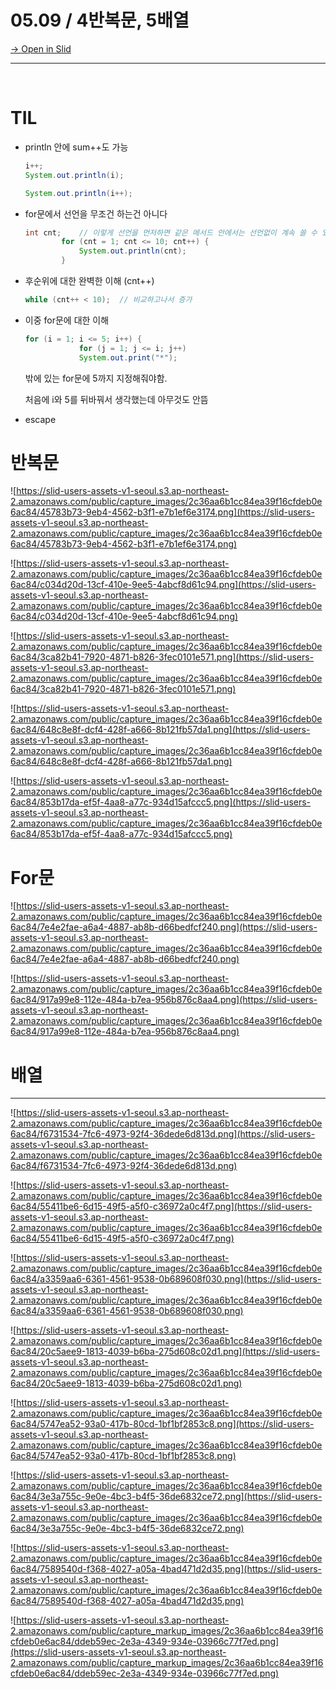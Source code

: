 # 05.09 / 4반복문, 5배열

[→ Open in Slid](https://slid.cc/docs/2c36aa6b1cc84ea39f16cfdeb0e6ac84)

---

‏‏‎ 

# TIL

- println 안에 sum++도 가능
    
    ```java
    i++;
    System.out.println(i);
    ```
    
    ```java
    System.out.println(i++);
    ```
    
- for문에서 선언을 무조건 하는건 아니다
    
    ```java
    int cnt;	// 이렇게 선언을 먼저하면 같은 메서드 안에서는 선언없이 계속 쓸 수 있음
    		for (cnt = 1; cnt <= 10; cnt++) {
    			System.out.println(cnt);
    		}
    ```
    
- 후순위에 대한 완벽한 이해 (cnt++)
    
    ```java
    while (cnt++ < 10);  // 비교하고나서 증가
    ```
    
- 이중 for문에 대한 이해
    
    ```java
    for (i = 1; i <= 5; i++) {
    			for (j = 1; j <= i; j++)
    			System.out.print("*");
    ```
    
    밖에 있는 for문에 5까지 지정해줘야함.
    
    처음에 i와 5를 뒤바꿔서 생각했는데 아무것도 안뜸
    
- escape

# 반복문

![https://slid-users-assets-v1-seoul.s3.ap-northeast-2.amazonaws.com/public/capture_images/2c36aa6b1cc84ea39f16cfdeb0e6ac84/45783b73-9eb4-4562-b3f1-e7b1ef6e3174.png](https://slid-users-assets-v1-seoul.s3.ap-northeast-2.amazonaws.com/public/capture_images/2c36aa6b1cc84ea39f16cfdeb0e6ac84/45783b73-9eb4-4562-b3f1-e7b1ef6e3174.png)

![https://slid-users-assets-v1-seoul.s3.ap-northeast-2.amazonaws.com/public/capture_images/2c36aa6b1cc84ea39f16cfdeb0e6ac84/c034d20d-13cf-410e-9ee5-4abcf8d61c94.png](https://slid-users-assets-v1-seoul.s3.ap-northeast-2.amazonaws.com/public/capture_images/2c36aa6b1cc84ea39f16cfdeb0e6ac84/c034d20d-13cf-410e-9ee5-4abcf8d61c94.png)

![https://slid-users-assets-v1-seoul.s3.ap-northeast-2.amazonaws.com/public/capture_images/2c36aa6b1cc84ea39f16cfdeb0e6ac84/3ca82b41-7920-4871-b826-3fec0101e571.png](https://slid-users-assets-v1-seoul.s3.ap-northeast-2.amazonaws.com/public/capture_images/2c36aa6b1cc84ea39f16cfdeb0e6ac84/3ca82b41-7920-4871-b826-3fec0101e571.png)

![https://slid-users-assets-v1-seoul.s3.ap-northeast-2.amazonaws.com/public/capture_images/2c36aa6b1cc84ea39f16cfdeb0e6ac84/648c8e8f-dcf4-428f-a666-8b121fb57da1.png](https://slid-users-assets-v1-seoul.s3.ap-northeast-2.amazonaws.com/public/capture_images/2c36aa6b1cc84ea39f16cfdeb0e6ac84/648c8e8f-dcf4-428f-a666-8b121fb57da1.png)

![https://slid-users-assets-v1-seoul.s3.ap-northeast-2.amazonaws.com/public/capture_images/2c36aa6b1cc84ea39f16cfdeb0e6ac84/853b17da-ef5f-4aa8-a77c-934d15afccc5.png](https://slid-users-assets-v1-seoul.s3.ap-northeast-2.amazonaws.com/public/capture_images/2c36aa6b1cc84ea39f16cfdeb0e6ac84/853b17da-ef5f-4aa8-a77c-934d15afccc5.png)

# For문

![https://slid-users-assets-v1-seoul.s3.ap-northeast-2.amazonaws.com/public/capture_images/2c36aa6b1cc84ea39f16cfdeb0e6ac84/7e4e2fae-a6a4-4887-ab8b-d66bedfcf240.png](https://slid-users-assets-v1-seoul.s3.ap-northeast-2.amazonaws.com/public/capture_images/2c36aa6b1cc84ea39f16cfdeb0e6ac84/7e4e2fae-a6a4-4887-ab8b-d66bedfcf240.png)

![https://slid-users-assets-v1-seoul.s3.ap-northeast-2.amazonaws.com/public/capture_images/2c36aa6b1cc84ea39f16cfdeb0e6ac84/917a99e8-112e-484a-b7ea-956b876c8aa4.png](https://slid-users-assets-v1-seoul.s3.ap-northeast-2.amazonaws.com/public/capture_images/2c36aa6b1cc84ea39f16cfdeb0e6ac84/917a99e8-112e-484a-b7ea-956b876c8aa4.png)

# 배열

---

![https://slid-users-assets-v1-seoul.s3.ap-northeast-2.amazonaws.com/public/capture_images/2c36aa6b1cc84ea39f16cfdeb0e6ac84/f6731534-7fc6-4973-92f4-36dede6d813d.png](https://slid-users-assets-v1-seoul.s3.ap-northeast-2.amazonaws.com/public/capture_images/2c36aa6b1cc84ea39f16cfdeb0e6ac84/f6731534-7fc6-4973-92f4-36dede6d813d.png)

![https://slid-users-assets-v1-seoul.s3.ap-northeast-2.amazonaws.com/public/capture_images/2c36aa6b1cc84ea39f16cfdeb0e6ac84/55411be6-6d15-49f5-a5f0-c36972a0c4f7.png](https://slid-users-assets-v1-seoul.s3.ap-northeast-2.amazonaws.com/public/capture_images/2c36aa6b1cc84ea39f16cfdeb0e6ac84/55411be6-6d15-49f5-a5f0-c36972a0c4f7.png)

![https://slid-users-assets-v1-seoul.s3.ap-northeast-2.amazonaws.com/public/capture_images/2c36aa6b1cc84ea39f16cfdeb0e6ac84/a3359aa6-6361-4561-9538-0b689608f030.png](https://slid-users-assets-v1-seoul.s3.ap-northeast-2.amazonaws.com/public/capture_images/2c36aa6b1cc84ea39f16cfdeb0e6ac84/a3359aa6-6361-4561-9538-0b689608f030.png)

![https://slid-users-assets-v1-seoul.s3.ap-northeast-2.amazonaws.com/public/capture_images/2c36aa6b1cc84ea39f16cfdeb0e6ac84/20c5aee9-1813-4039-b6ba-275d608c02d1.png](https://slid-users-assets-v1-seoul.s3.ap-northeast-2.amazonaws.com/public/capture_images/2c36aa6b1cc84ea39f16cfdeb0e6ac84/20c5aee9-1813-4039-b6ba-275d608c02d1.png)

![https://slid-users-assets-v1-seoul.s3.ap-northeast-2.amazonaws.com/public/capture_images/2c36aa6b1cc84ea39f16cfdeb0e6ac84/5747ea52-93a0-417b-80cd-1bf1bf2853c8.png](https://slid-users-assets-v1-seoul.s3.ap-northeast-2.amazonaws.com/public/capture_images/2c36aa6b1cc84ea39f16cfdeb0e6ac84/5747ea52-93a0-417b-80cd-1bf1bf2853c8.png)

![https://slid-users-assets-v1-seoul.s3.ap-northeast-2.amazonaws.com/public/capture_images/2c36aa6b1cc84ea39f16cfdeb0e6ac84/3e3a755c-9e0e-4bc3-b4f5-36de6832ce72.png](https://slid-users-assets-v1-seoul.s3.ap-northeast-2.amazonaws.com/public/capture_images/2c36aa6b1cc84ea39f16cfdeb0e6ac84/3e3a755c-9e0e-4bc3-b4f5-36de6832ce72.png)

![https://slid-users-assets-v1-seoul.s3.ap-northeast-2.amazonaws.com/public/capture_images/2c36aa6b1cc84ea39f16cfdeb0e6ac84/7589540d-f368-4027-a05a-4bad471d2d35.png](https://slid-users-assets-v1-seoul.s3.ap-northeast-2.amazonaws.com/public/capture_images/2c36aa6b1cc84ea39f16cfdeb0e6ac84/7589540d-f368-4027-a05a-4bad471d2d35.png)

![https://slid-users-assets-v1-seoul.s3.ap-northeast-2.amazonaws.com/public/capture_markup_images/2c36aa6b1cc84ea39f16cfdeb0e6ac84/ddeb59ec-2e3a-4349-934e-03966c77f7ed.png](https://slid-users-assets-v1-seoul.s3.ap-northeast-2.amazonaws.com/public/capture_markup_images/2c36aa6b1cc84ea39f16cfdeb0e6ac84/ddeb59ec-2e3a-4349-934e-03966c77f7ed.png)

‏‏‎ ‎

‏‏‎ ‎

‏‏‎ ‎

‏‏‎ ‎

‏‏‎ ‎

‏‏‎ ‎

‏‏‎ ‎
